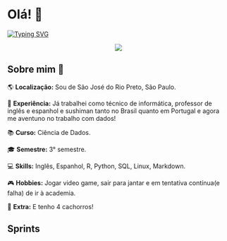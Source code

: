 # Olá! :ghost:
[![Typing SVG](https://readme-typing-svg.herokuapp.com/?color=FFB6C1&size=35&center=true&vCenter=true&width=1000&lines=+Meu+Nome+é+Guilherme+Donadon;Sejam+Bem+-+Vindos!+:D)](https://git.io/typing-svg) 

<p align="center">
  <img src="https://raw.githubusercontent.com/guidonadon/Pics/refs/heads/main/1620144817274.jfif?token=GHSAT0AAAAAACYNT2UICODC5K667JSZVIZCZX7DAAA" />
</p>


## Sobre mim :newspaper:

:earth_americas: __Localização:__ Sou de São José do Rio Preto, São Paulo. 

:briefcase: __Experiência:__ Já trabalhei como técnico de informática, professor de inglês e espanhol e sushiman tanto no Brasil quanto em Portugal e agora me aventuno no trabalho com dados!

:books: __Curso:__ Ciência de Dados.

:mortar_board: __Semestre:__ 3° semestre.

:computer: __Skills:__ Inglês, Espanhol, R, Python, SQL, Linux, Markdown.

:video_game: __Hobbies:__ Jogar video game, sair para jantar e em tentativa contínua(e falha) de ir à academia.

:dog: __Extra:__ E tenho 4 cachorros!

## Sprints
